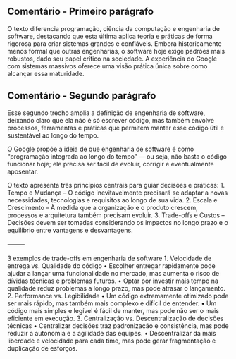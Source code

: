 <h2>Comentário - Primeiro parágrafo</h2>

<p>O texto diferencia programação, ciência da computação e engenharia de software, destacando que esta última aplica teoria e práticas de forma rigorosa para criar sistemas grandes e confiáveis. Embora historicamente menos formal que outras engenharias, o software hoje exige padrões mais robustos, dado seu papel crítico na sociedade. A experiência do Google com sistemas massivos oferece uma visão prática única sobre como alcançar essa maturidade.</p>

<h2>Comentário - Segundo parágrafo</h2>

<p>Esse segundo trecho amplia a definição de engenharia de software, deixando claro que ela não é só escrever código, mas também envolve processos, ferramentas e práticas que permitem manter esse código útil e sustentável ao longo do tempo.

O Google propõe a ideia de que engenharia de software é como “programação integrada ao longo do tempo” — ou seja, não basta o código funcionar hoje; ele precisa ser fácil de evoluir, corrigir e eventualmente aposentar.

O texto apresenta três princípios centrais para guiar decisões e práticas:
	1.	Tempo e Mudança – O código inevitavelmente precisará se adaptar a novas necessidades, tecnologias e requisitos ao longo de sua vida.
	2.	Escala e Crescimento – À medida que a organização e o produto crescem, processos e arquitetura também precisam evoluir.
	3.	Trade-offs e Custos – Decisões devem ser tomadas considerando os impactos no longo prazo e o equilíbrio entre vantagens e desvantagens.

⸻

3 exemplos de trade-offs em engenharia de software
	1.	Velocidade de entrega vs. Qualidade do código
	•	Escolher entregar rapidamente pode ajudar a lançar uma funcionalidade no mercado, mas aumenta o risco de dívidas técnicas e problemas futuros.
	•	Optar por investir mais tempo na qualidade reduz problemas a longo prazo, mas pode atrasar o lançamento.
	2.	Performance vs. Legibilidade
	•	Um código extremamente otimizado pode ser mais rápido, mas também mais complexo e difícil de entender.
	•	Um código mais simples e legível é fácil de manter, mas pode não ser o mais eficiente em execução.
	3.	Centralização vs. Descentralização de decisões técnicas
	•	Centralizar decisões traz padronização e consistência, mas pode reduzir a autonomia e a agilidade das equipes.
	•	Descentralizar dá mais liberdade e velocidade para cada time, mas pode gerar fragmentação e duplicação de esforços.</p>
